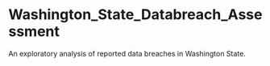 # Washington_State_Databreach_Assessment
An exploratory analysis of reported data breaches in Washington State. 
